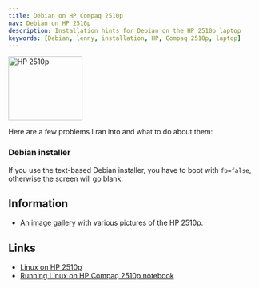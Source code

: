 ```yaml
---
title: Debian on HP Compaq 2510p
nav: Debian on HP 2510p
description: Installation hints for Debian on the HP 2510p laptop
keywords: [Debian, lenny, installation, HP, Compaq 2510p, laptop]
---
```


<div class="right">
<img src = "images/r_2510p_front.jpg" class="border" alt="HP 2510p" width="148" height="128" />
</div>

Here are a few problems I ran into and what to do about them:

<h3>Debian installer</h3>

If you use the text-based Debian installer, you have to boot with
`fb=false`, otherwise the screen will go blank.

<h2>Information</h2>

<ul>

<li>An <a href = "gallery/">image gallery</a> with various pictures of
the HP 2510p.</li>

</ul>

<h2 id="links">Links</h2>

<ul>

<li><a href = "http://80.237.160.189/wikka/wikka.php?wakka=HP2510P">Linux on HP 2510p</a></li>

<li><a href = "http://www.mobilnews.cz/blog/?p=40">Running Linux on HP Compaq 2510p notebook</a></li>

</ul>


